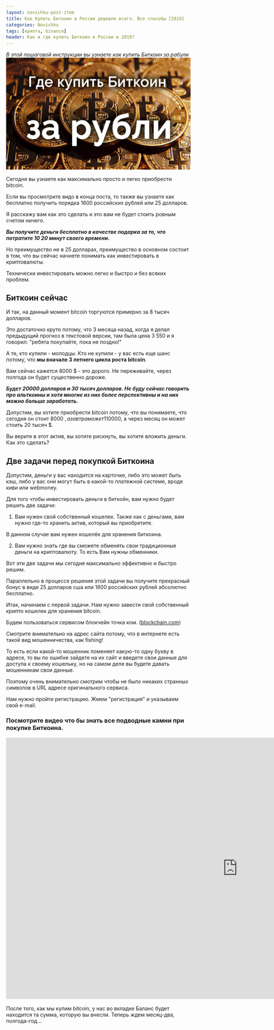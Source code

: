 ```yaml
---
layout: novichku-post-item
title: Как Купить Биткоин в России дешевле всего. Все способы [2019]
categories: Novichku
tags: [крипта, binance]
header: Как и где купить Биткоин в России в 2019?
---
```

*В этой пошаговой инструкции вы узнаете как купить Биткоин за рабули*
![bitcoin](/images/coins/btc/bitcoin.jpg)

Сегодня вы узнаете как максимально просто и легко приобрести bitcoin.

Если вы просмотрите видо в конца поста, то также вы узнаете как бесплатно получить порядка 1600 российских рублей или 25 долларов.

Я расскажу вам как это сделать и это вам не будет стоить ровным счетом ничего.

***Вы получите деньги бесплатно в качестве подарка за то, что потратите 10 20 минут своего времени.***

Но преимущество не в 25 долларах, преимущество в основном состоит в том, что вы сейчас начнете понимать как инвестировать в криптовалюты.

Технически инвестировать можно легко и быстро и без всяких проблем.

## Биткоин сейчас

И так, на данный момент bitcoin торгуются примерно за 8 тысяч долларов.

Это достаточно круто потому, что 3 месяца назад,  когда я делал предыдущий прогноз в текстовой версии,  там была цена 3 550 и я  говорил: "ребята покупайте, пока не поздно!"

А те, кто купили - молодцы. Кто не купили - у вас есть еще шанс потому, что __мы вначале 3 летнего цикла роста bitcoin__.

Вам сейчас кажется 8000 $ - это дорого. Не переживайте, через полгода он будет существенно дороже.

***Будет 20000 долларов и 30 тысяч долларов.  Не буду сейчас говорить про альткоины и хотя многие из них более перспективны и на них можно больше заработать.***

Допустим, вы хотите приобрести bitcoin потому, что вы понимаете, что сегодня он стоит 8000 $, а завтра может 110000$, а через месяц он может стоить 20 тысяч $.

Вы верите в этот актив, вы хотите рискнуть, вы хотите вложить деньги. Как это сделать?

## Две задачи перед покупкой Биткоина
Допустим, деньги у вас находится на карточке, либо это может быть кэш, либо у вас они могут быть в какой-то платежной системе, вроде киви или webmoney.

Для того чтобы инвестировать деньги в биткойн, вам нужно будет решить две задачи:

1. Вам нужен свой собственный кошелек.
Также как с деньгами, вам нужно где-то хранить актив, который вы приобретите.

В данном случае вам нужен кошелёк для хранения биткоина.

2. Вам нужно знать где вы сможете обменять свои традиционные деньги на криптовалюту. То есть Вам нужны обменники.

Вот эти две задачи мы сегодня максимально эффективно и быстро решим.

Параллельно в процессе решения этой задачи вы получите прекрасный бонус в виде 25 долларов сша или 1600 российских рублей абсолютно бесплатно.

Итак, начинаем с первой задачи. Нам нужно завести свой собственный крипто кошелек для хранения bitcoin.

Будем пользоваться сервисом блокчейн точка ком. (<a href="https://www.blockchain.com" target="_blank" rel="nofollow">blockchain.com</a>)

<p class="pad how2"> <i class="fas fa-exclamation-triangle"></i><span>
Cмотрите внимательно на адрес сайта потому, что в интернете есть такой вид  мошенничества, как fishing!
</span></p>

То есть если какой-то мошенник поменяет какую-то одну букву в адресе, то вы по ошибке  зайдете на их сайт и введете свои данные для доступа к своему кошельку, но на самом деле вы будете давать мошенникам свои данные.

Поэтому очень внимательно смотрим чтобы не было никаких странных символов в URL адресе оригинального сервиса.  

Нам нужно пройти регистрацию.  Жмем "регистрация" и указываем  свой e-mail. 

### Посмотрите видео что бы знать все подводные камни при покупке Биткоина.

<div class="video mar">
<iframe width="1263" height="712" src="https://www.youtube.com/embed/hDxKX2D375Y" frameborder="0" allow="accelerometer; autoplay; encrypted-media; gyroscope; picture-in-picture" allowfullscreen></iframe>
</div>


После того, как мы купим bitcoin, у нас во вкладке Баланс будет находится та сумма, которую вы внесли. Теперь ждем месяц-два, полгода-год... 